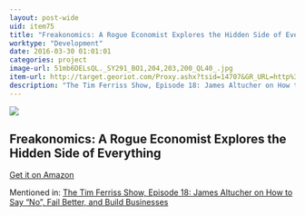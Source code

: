 ```yaml
---
layout: post-wide
uid: item75
title: "Freakonomics: A Rogue Economist Explores the Hidden Side of Everything"
worktype: "Development"
date: 2016-03-30 01:01:01
categories: project
image-url: 51mb6DELsQL._SY291_BO1,204,203,200_QL40_.jpg
item-url: http://target.georiot.com/Proxy.ashx?tsid=14707&GR_URL=http%3A%2F%2Fwww.amazon.com%2FFreakonomics-Economist-Explores-Hidden-Everything%2Fdp%2F0060731338%2F
description: "The Tim Ferriss Show, Episode 18: James Altucher on How to Say “No”, Fail Better, and Build Businesses"
---
```

<a href="http://target.georiot.com/Proxy.ashx?tsid=14707&GR_URL=http%3A%2F%2Fwww.amazon.com%2FFreakonomics-Economist-Explores-Hidden-Everything%2Fdp%2F0060731338%2F" target="blank"><img src="../../../../img/thumbs/51mb6DELsQL._SY291_BO1,204,203,200_QL40_.jpg" class="prod-img"></a>
<h2>Freakonomics: A Rogue Economist Explores the Hidden Side of Everything</h2>
<p><a href="http://target.georiot.com/Proxy.ashx?tsid=14707&GR_URL=http%3A%2F%2Fwww.amazon.com%2FFreakonomics-Economist-Explores-Hidden-Everything%2Fdp%2F0060731338%2F" target="blank">Get it on Amazon</a><p>
<p>Mentioned in: <a href="http://fourhourworkweek.com/2014/07/11/james-altucher/" target="blank">The Tim Ferriss Show, Episode 18: James Altucher on How to Say “No”, Fail Better, and Build Businesses</a></p>
